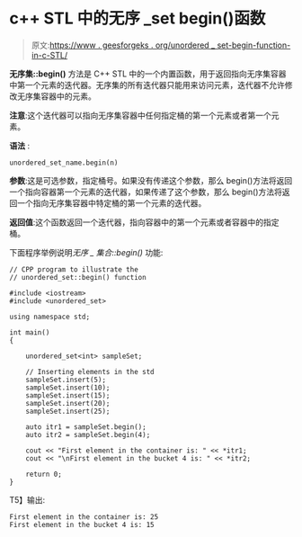 # c++ STL 中的无序 _set begin()函数

> 原文:[https://www . geesforgeks . org/unordered _ set-begin-function-in-c-STL/](https://www.geeksforgeeks.org/unordered_set-begin-function-in-c-stl/)

**无序集::begin()** 方法是 C++ STL 中的一个内置函数，用于返回指向无序集容器中第一个元素的迭代器。无序集的所有迭代器只能用来访问元素，迭代器不允许修改无序集容器中的元素。

**注意**:这个迭代器可以指向无序集容器中任何指定桶的第一个元素或者第一个元素。

**语法** :

```
unordered_set_name.begin(n)
```

**参数**:这是可选参数，指定桶号。如果没有传递这个参数，那么 begin()方法将返回一个指向容器第一个元素的迭代器，如果传递了这个参数，那么 begin()方法将返回一个指向无序集容器中特定桶的第一个元素的迭代器。

**返回值**:这个函数返回一个迭代器，指向容器中的第一个元素或者容器中的指定桶。

下面程序举例说明*无序 _ 集合::begin()* 功能:

```
// CPP program to illustrate the
// unordered_set::begin() function

#include <iostream>
#include <unordered_set>

using namespace std;

int main()
{

    unordered_set<int> sampleSet;

    // Inserting elements in the std
    sampleSet.insert(5);
    sampleSet.insert(10);
    sampleSet.insert(15);
    sampleSet.insert(20);
    sampleSet.insert(25);

    auto itr1 = sampleSet.begin();
    auto itr2 = sampleSet.begin(4);

    cout << "First element in the container is: " << *itr1;
    cout << "\nFirst element in the bucket 4 is: " << *itr2;

    return 0;
}
```

T5】输出:

```
First element in the container is: 25
First element in the bucket 4 is: 15

```